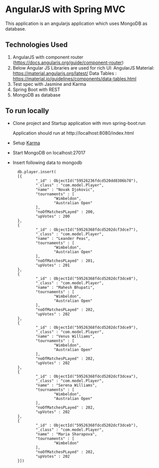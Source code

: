 
# AngularJS with Spring MVC

This application is an angularjs application which uses MongoDB as database.

## Technologies Used

1. AngularJS with component router (https://docs.angularjs.org/guide/component-router)
2. Below Angular JS Libraries are used for rich UI:
        AngularJS Material: https://material.angularjs.org/latest/
        Data Tables : https://material.io/guidelines/components/data-tables.html
3. Test spec with Jasmine and Karma        
4. Spring Boot with REST
5. MongoDB as database

## To run locally
- Clone project and Startup application with mvn spring-boot:run 

  Application should run at http://localhost:8080/index.html
- Setup [Karma](https://karma-runner.github.io/0.13/index.html)
- Start MongoDB on localhost:27017
- Insert following data to mongodb
       
        db.player.insert(
        [{
                "_id" : ObjectId("59526236fdcd520dd8306b78"),
                "_class" : "com.model.Player",
                "name" : "Novak Djokovic",
                "tournaments" : [
                        "Wimbeldon",
                        "Australian Open"
                ],
                "noOfMatchesPLayed" : 200,
                "upVotes" : 200
        },
        {
                "_id" : ObjectId("59526368fdcd5202dcf3dce7"),
                "_class" : "com.model.Player",
                "name" : "Leander Peas",
                "tournaments" : [
                        "Wimbeldon",
                        "Australian Open"
                ],
                "noOfMatchesPLayed" : 201,
                "upVotes" : 201
        },
        {
                "_id" : ObjectId("59526368fdcd5202dcf3dce8"),
                "_class" : "com.model.Player",
                "name" : "Mahesh Bhupati",
                "tournaments" : [
                        "Wimbeldon",
                        "Australian Open"
                ],
                "noOfMatchesPLayed" : 202,
                "upVotes" : 202
        },
        {
                "_id" : ObjectId("59526368fdcd5202dcf3dce9"),
                "_class" : "com.model.Player",
                "name" : "Venus Williams",
                "tournaments" : [
                        "Wimbeldon",
                        "Australian Open"
                ],
                "noOfMatchesPLayed" : 202,
                "upVotes" : 202
        },
        {
                "_id" : ObjectId("59526368fdcd5202dcf3dcea"),
                "_class" : "com.model.Player",
                "name" : "Serena Williams",
                "tournaments" : [
                        "Wimbeldon",
                        "Australian Open"
                ],
                "noOfMatchesPLayed" : 202,
                "upVotes" : 202
        },
        {
                "_id" : ObjectId("59526368fdcd5202dcf3dceb"),
                "_class" : "com.model.Player",
                "name" : "Maria Sharapova",
                "tournaments" : [
                        "Wimbeldon"
                ],
                "noOfMatchesPLayed" : 202,
                "upVotes" : 202
        }])
